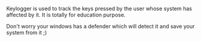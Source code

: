 Keylogger is used to track the keys pressed by the user whose system has affected by it. It is totally for education purpose.

Don't worry your windows has a defender which will detect it and save your system from it ;)
